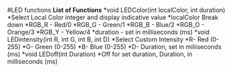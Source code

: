#LED functions
  **List of Functions**
    *void LEDColor(int localColor, int duration)
      *Select Local Color integer and display indicative value
      *localColor Break down
        *RGB_R - Red/0
        *RGB_G - Green/1
        *RGB_B - Blue/2
        *RGB_O - Orange/3
        *RGB_Y - Yellow/4
        *duration - set in milliseconds (ms)
    *void LEDintensity(int R, int G, int B, int D)
      *Select Custom Intensity
        *R- Red   (0-255)
        *G- Green (0-255)
        *B- Blue  (0-255)
        *D- Duration, set in miliiseconds (ms)
    *void LEDoff(int Duration)
      *Off for set duration, Duration, in milliseconds (ms)
      
